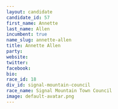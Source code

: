 ```yaml
---
layout: candidate
candidate_id: 57
first_name: Annette
last_name: Allen
incumbent: true
name_slug: annette-allen
title: Annette Allen
party: 
website: 
twitter: 
facebook: 
bio: 
race_id: 18
div_id: signal-mountain-council
race_name: Signal Mountain Town Council
image: default-avatar.png
---
```

